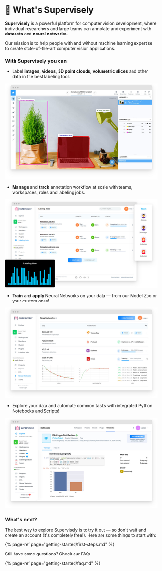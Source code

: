# 🤖 What's Supervisely

**Supervisely** is a powerful platform for computer vision development, where individual researchers and large teams can annotate and experiment with **datasets** and **neural networks**.

Our mission is to help people with and without machine learning expertise to create state-of-the-art computer vision applications.

### With Supervisely you can

* Label **images**, **videos**, **3D point clouds**, **volumetric slices** and other data in the best labeling tool.

![](assets/labeling-ui.jpg)

* **Manage** and **track** annotation workflow at scale with teams, workspaces, roles and labeling jobs.

![](assets/jobs-ui.jpg)

* **Train** and **apply** Neural Networks on your data — from our Model Zoo or your custom ones!

![](assets/neural-networks-ui.jpg)

* Explore your data and automate common tasks with integrated Python Notebooks and Scripts!

![](assets/notebooks-ui.jpg)


### What's next?

The best way to explore Supervisely is to try it out — so don't wait and [create an account](https://app.supervise.ly/signup) \(it's completely free!\). Here are some things to start with:

{% page-ref page="getting-started/first-steps.md" %}

Still have some questions? Check our FAQ:

{% page-ref page="getting-started/faq.md" %}

